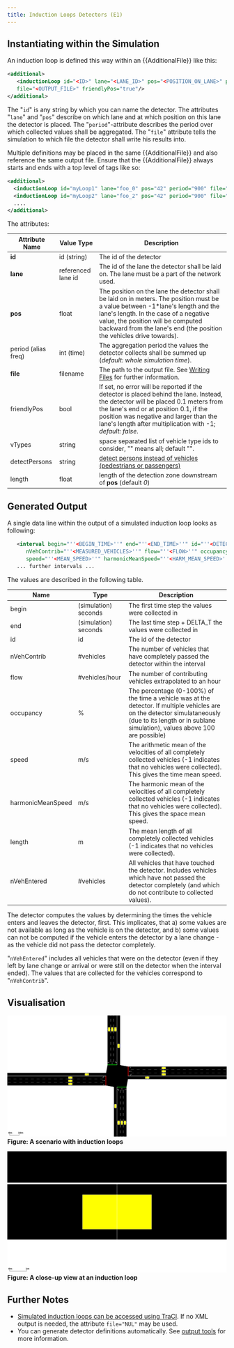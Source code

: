 ```yaml
---
title: Induction Loops Detectors (E1)
---
```


## Instantiating within the Simulation

An induction loop is defined this way within an {{AdditionalFile}} like this:

```xml
<additional>
   <inductionLoop id="<ID>" lane="<LANE_ID>" pos="<POSITION_ON_LANE>" period="<AGGREGATION_TIME>"
   file="<OUTPUT_FILE>" friendlyPos="true"/>
</additional>
```

The "`id`" is any string by which you can name
the detector. The attributes "`lane`" and
"`pos`" describe on which lane and at which
position on this lane the detector is placed. The
"`period`"-attribute describes the period over
which collected values shall be aggregated. The
"`file`" attribute tells the simulation to
which file the detector shall write his results into.

Multiple definitions may be placed in the same {{AdditionalFile}} and also reference the
same output file. Ensure that the {{AdditionalFile}} always starts and ends with a top
level of tags like so:

```xml
<additional>
  <inductionLoop id="myLoop1" lane="foo_0" pos="42" period="900" file="out.xml"/>
  <inductionLoop id="myLoop2" lane="foo_2" pos="42" period="900" file="out.xml"/>
  ....
</additional>
```

The attributes:

| Attribute Name | Value Type         | Description                                                               |
| -------------- | ------------------ | -------------------------------------------------------------------------------------- |
| **id**         | id (string)        | The id of the detector                                                                      |
| **lane**       | referenced lane id | The id of the lane the detector shall be laid on. The lane must be a part of the network used.           |
| **pos**        | float              | The position on the lane the detector shall be laid on in meters. The position must be a value between -1\*lane's length and the lane's length. In the case of a negative value, the position will be computed backward from the lane's end (the position the vehicles drive towards). |
| period (alias freq) | int (time)| The aggregation period the values the detector collects shall be summed up (*default: whole simulation time*).                         |
| **file**       | filename           | The path to the output file. See [Writing Files](../../Basics/Using_the_Command_Line_Applications.md#writing_files) for further information.                                                                                                                                         |
| friendlyPos    | bool     | If set, no error will be reported if the detector is placed behind the lane. Instead, the detector will be placed 0.1 meters from the lane's end or at position 0.1, if the position was negative and larger than the lane's length after multiplication with -1; *default: false*.    |
| vTypes         | string   | space separated list of vehicle type ids to consider, "" means all; default "".                       |
| detectPersons  | string   | [detect persons instead of vehicles (pedestrians or passengers)](../Pedestrians.md#detectors_for_pedestrians)  |
| length         | float    | length of the detection zone downstream of **pos** (default *0*)                       |

## Generated Output

A single data line within the output of a simulated induction loop looks
as following:

```xml
   <interval begin="''<BEGIN_TIME>''" end="''<END_TIME>''" id="''<DETECTOR_ID>''" \
      nVehContrib="''<MEASURED_VEHICLES>''" flow="''<FLOW>''" occupancy="''<OCCUPANCY>''" \
      speed="''<MEAN_SPEED>''" harmonicMeanSpeed="''<HARM_MEAN_SPEED>''" length="''<MEAN_LENGTH>''" nVehEntered="''<ENTERED_VEHICLES>''"/>
   ... further intervals ...
```

The values are described in the following table.

| Name              | Type                 | Description                                                        |
| ----------------- | -------------------- | -------------------------------------------------------------------------------------- |
| begin             | (simulation) seconds | The first time step the values were collected in                       |
| end               | (simulation) seconds | The last time step + DELTA_T the values were collected in               |
| id                | id                   | The id of the detector                                                  |
| nVehContrib       | \#vehicles           | The number of vehicles that have completely passed the detector within the interval               |
| flow              | \#vehicles/hour      | The number of contributing vehicles extrapolated to an hour                    |
| occupancy         | %                    | The percentage (0-100%) of the time a vehicle was at the detector. If multiple vehicles are on the detector simulataneously (due to its length or in sublane simulation), values above 100 are possible)    |
| speed             | m/s                  | The arithmetic mean of the velocities of all completely collected vehicles (-1 indicates that no vehicles were collected). This gives the time mean speed.      |
| harmonicMeanSpeed | m/s                  | The harmonic mean of the velocities of all completely collected vehicles (-1 indicates that no vehicles were collected). This gives the space mean speed.       |
| length            | m                    | The mean length of all completely collected vehicles (-1 indicates that no vehicles were collected).          |
| nVehEntered       | \#vehicles           | All vehicles that have touched the detector. Includes vehicles which have not passed the detector completely (and which do not contribute to collected values). |

The detector computes the values by determining the times the vehicle
enters and leaves the detector, first. This implicates, that a) some
values are not available as long as the vehicle is on the detector, and
b) some values can not be computed if the vehicle enters the detector by
a lane change - as the vehicle did not pass the detector completely.

"`nVehEntered`" includes all vehicles that
were on the detector (even if they left by lane change or arrival or
were still on the detector when the interval ended). The values that are
collected for the vehicles correspond to
"`nVehContrib`".

## Visualisation

![induction_loops.svg](../../images/Induction_loops.svg "induction_loops.svg")
**Figure: A scenario with induction loops**

![induction_loop_closeup.svg](../../images/Induction_loop_closeup.svg
"induction_loop_closeup.svg") **Figure: A close-up view at an induction
loop**

## Further Notes

- [Simulated induction loops can be accessed using
  TraCI](../../TraCI/Induction_Loop_Value_Retrieval.md). If no XML output is
  needed, the attribute `file="NUL"` may be used.
- You can generate detector definitions automatically. See [output
  tools](../../Tools/Output.md) for more information.
